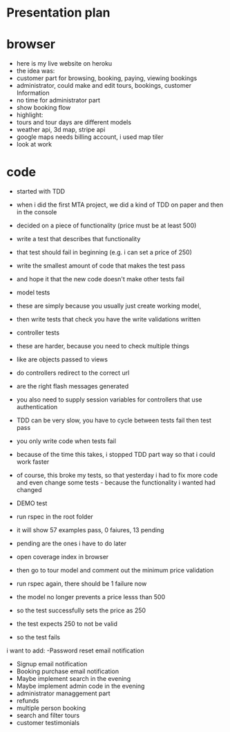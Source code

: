 # Presentation plan

# browser

- here is my live website on heroku
- the idea was:
- customer part for browsing, booking, paying, viewing bookings
- administrator, could make and edit tours, bookings, customer Information
- no time for administrator part
- show booking flow
- highlight:
- tours and tour days are different models
- weather api, 3d map, stripe api
- google maps needs billing account, i used map tiler
- look at work

# code

- started with TDD
- when i did the first MTA project, we did a kind of TDD on paper and then in the console
- decided on a piece of functionality (price must be at least 500)
- write a test that describes that functionality
- that test should fail in beginning (e.g. i can set a price of 250)
- write the smallest amount of code that makes the test pass
- and hope it that the new code doesn't make other tests fail

- model tests
- these are simply because you usually just create working model,
- then write tests that check you have the write validations written

- controller tests
- these are harder, because you need to check multiple things
- like are objects passed to views
- do controllers redirect to the correct url
- are the right flash messages generated
- you also need to supply session variables for controllers that use authentication

- TDD can be very slow, you have to cycle between tests fail then test pass
- you only write code when tests fail

- because of the time this takes, i stopped TDD part way so that i could work faster
- of course, this broke my tests, so that yesterday i had to fix more code
and even change some tests - because the functionality i wanted had changed



- DEMO test
- run rspec in the root folder
- it will show 57 examples pass, 0 faiures, 13 pending
- pending are the ones i have to do later
- open coverage index in browser

- then go to tour model and comment out the minimum price validation

- run rspec again, there should be 1 failure now
- the model no longer prevents a price lesss than 500
- so the test successfully sets the price as 250
- the test expects 250 to not be valid
- so the test fails

i want to add:
-Password reset email notification
- Signup email notification
- Booking purchase email notification
-  Maybe implement search in the evening
- Maybe implement admin code in the evening
- administrator managgement part
- refunds
- multiple person booking
- search and filter tours
- customer testimonials

